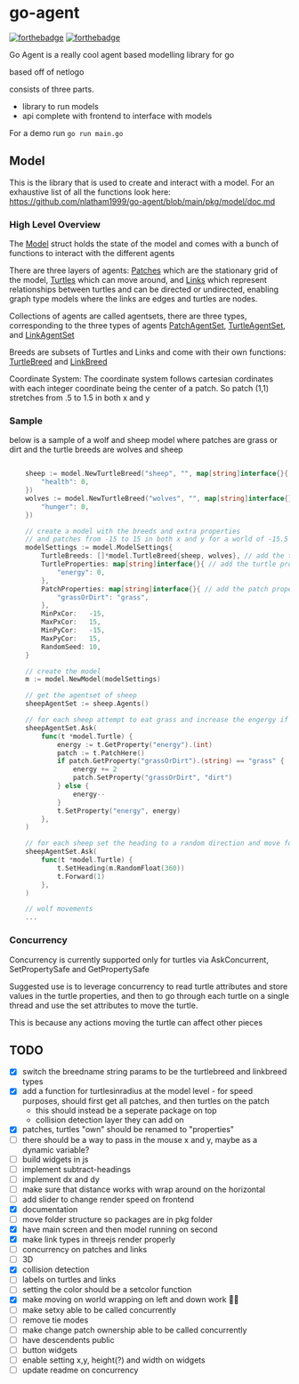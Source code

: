 # go-agent

[![forthebadge](https://forthebadge.com/images/featured/featured-built-with-love.svg)](https://forthebadge.com)
[![forthebadge](https://forthebadge.com/images/featured/featured-made-with-crayons.svg)](https://forthebadge.com)

Go Agent is a really cool agent based modelling library for go

based off of netlogo

consists of three parts. 
- library to run models
- api complete with frontend to interface with models

For a demo run `go run main.go`

## Model

This is the library that is used to create and interact with a model. For an exhaustive list of all the functions look here: https://github.com/nlatham1999/go-agent/blob/main/pkg/model/doc.md

### High Level Overview

The [Model](https://github.com/nlatham1999/go-agent/blob/main/pkg/model/doc.md#func-newmodel) struct holds the state of the model and comes with a bunch of functions to interact with the different agents 

There are three layers of agents: [Patches](https://github.com/nlatham1999/go-agent/blob/main/pkg/model/doc.md#type-patch) which are the stationary grid of the model, [Turtles](https://github.com/nlatham1999/go-agent/blob/main/pkg/model/doc.md#type-turtle) which can move around, and [Links](https://github.com/nlatham1999/go-agent/blob/main/pkg/model/doc.md#type-link) which represent relationships between turtles and can be directed or undirected, enabling graph type models where the links are edges and turtles are nodes.

Collections of agents are called agentsets, there are three types, corresponding to the three types of agents [PatchAgentSet](https://github.com/nlatham1999/go-agent/blob/main/pkg/model/doc.md#type-linkagentset), [TurtleAgentSet](https://github.com/nlatham1999/go-agent/blob/main/pkg/model/doc.md#TurtleAgentSet), and [LinkAgentSet](https://github.com/nlatham1999/go-agent/blob/main/pkg/model/doc.md#type-linkagentset)

Breeds are subsets of Turtles and Links and come with their own functions: [TurtleBreed](https://github.com/nlatham1999/go-agent/blob/main/pkg/model/doc.md#type-turtlebreed) and [LinkBreed](https://github.com/nlatham1999/go-agent/blob/main/pkg/model/doc.md#type-linkbreed)

Coordinate System: The coordinate system follows cartesian cordinates with each integer coordinate being the center of a patch. So patch (1,1) stretches from .5 to 1.5 in both x and y

### Sample

below is a sample of a wolf and sheep model where patches are grass or dirt and the turtle breeds are wolves and sheep

```Go

	sheep := model.NewTurtleBreed("sheep", "", map[string]interface{}{
		"health": 0,
	})
	wolves := model.NewTurtleBreed("wolves", "", map[string]interface{}{
		"hunger": 0,
	})

    // create a model with the breeds and extra properties
    // and patches from -15 to 15 in both x and y for a world of -15.5 to 15.5 in both directions (since patches are centered)
	modelSettings := model.ModelSettings{
		TurtleBreeds: []*model.TurtleBreed{sheep, wolves}, // add the turtle breeds
		TurtleProperties: map[string]interface{}{ // add the turtle properties
			"energy": 0,
		},
		PatchProperties: map[string]interface{}{ // add the patch properties
			"grassOrDirt": "grass",
		},
		MinPxCor:   -15,
		MaxPxCor:   15,
		MinPyCor:   -15,
		MaxPyCor:   15,
		RandomSeed: 10,
	}

	// create the model
	m := model.NewModel(modelSettings)

	// get the agentset of sheep
	sheepAgentSet := sheep.Agents()

	// for each sheep attempt to eat grass and increase the engergy if grass is found
	sheepAgentSet.Ask(
		func(t *model.Turtle) {
			energy := t.GetProperty("energy").(int)
			patch := t.PatchHere()
			if patch.GetProperty("grassOrDirt").(string) == "grass" {
				energy += 2
				patch.SetProperty("grassOrDirt", "dirt")
			} else {
				energy--
			}
			t.SetProperty("energy", energy)
		},
	)

	// for each sheep set the heading to a random direction and move forward in that direction
	sheepAgentSet.Ask(
		func(t *model.Turtle) {
			t.SetHeading(m.RandomFloat(360))
			t.Forward(1)
		},
	)

    // wolf movements
	...
```

### Concurrency
Concurrency is currently supported only for turtles via AskConcurrent, SetPropertySafe and GetPropertySafe  

Suggested use is to leverage concurrency to read turtle attributes and store values in the turtle properties, and then to go through each turtle on a single thread and use the set attributes to move the turtle.  

This is because any actions moving the turtle can affect other pieces  

## TODO
  
-  [x] switch the breedname string params to be the turtlebreed and linkbreed types  
-  [x]  add a function for turtlesinradius at the model level - for speed purposes, should first get all patches, and then turtles on the patch  
    - this should instead be a seperate package on top
    - collision detection layer they can add on
-  [x]  patches, turtles "own" should be renamed to "properties"  
-  [ ] there should be a way to pass in the mouse x and y, maybe as a dynamic variable?  
-  [ ] build widgets in js  
-  [ ] implement subtract-headings  
-  [ ] implement dx and dy  
-  [ ] make sure that distance works with wrap around on the horizontal  
-  [ ] add slider to change render speed on frontend   
-  [x] documentation   
-  [ ] move folder structure so packages are in pkg folder
-  [x] have main screen and then model running on second
-  [x] make link types in threejs render properly
-  [ ] concurrency on patches and links
-  [ ] 3D
-  [x] collision detection
-  [ ] labels on turtles and links
-  [ ] setting the color should be a setcolor function
-  [x] make moving on world wrapping on left and down work 🤦‍♂️
-  [ ] make setxy able to be called concurrently
-  [ ] remove tie modes
-  [ ] make change patch ownership able to be called concurrently
-  [ ] have descendents public
-  [ ] button widgets
-  [ ] enable setting x,y, height(?) and width on widgets
-  [ ] update readme on concurrency